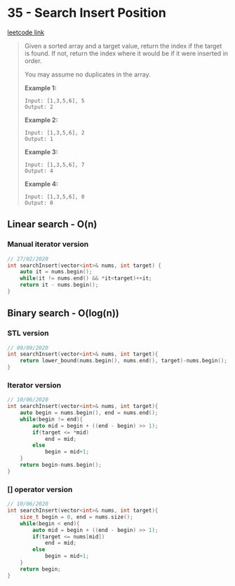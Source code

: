 # 35 - Search Insert Position

[leetcode link](https://leetcode.com/problems/search-insert-position/)

> Given a sorted array and a target value, return the index if the target is found. If  not, return the index where it would be if it were inserted in order.
>
> You may assume no duplicates in the array.
>
> **Example 1:**
>
> ```
> Input: [1,3,5,6], 5
> Output: 2
> ```
>
> **Example 2:**
>
> ```
> Input: [1,3,5,6], 2
> Output: 1
> ```
>
> **Example 3:**
>
> ```
> Input: [1,3,5,6], 7
> Output: 4
> ```
>
> **Example 4:**
>
> ```
> Input: [1,3,5,6], 0
> Output: 0
> ```

## Linear search - O(n)

### Manual iterator version

```cpp
// 27/02/2020 
int searchInsert(vector<int>& nums, int target) {
    auto it = nums.begin();
    while(it != nums.end() && *it<target)++it;
    return it - nums.begin();
}
```
## Binary search - O(log(n)) 

### STL version

```cpp
// 09/09/2020 
int searchInsert(vector<int>& nums, int target){
    return lower_bound(nums.begin(), nums.end(), target)-nums.begin();
}
```

### Iterator version

```cpp
// 10/06/2020
int searchInsert(vector<int>& nums, int target){
    auto begin = nums.begin(), end = nums.end();
    while(begin != end){
        auto mid = begin + ((end - begin) >> 1);
        if(target <= *mid)
            end = mid;
        else
            begin = mid+1;
    }
    return begin-nums.begin();
}
```
### [] operator version

```cpp
// 10/06/2020
int searchInsert(vector<int>& nums, int target){
    size_t begin = 0, end = nums.size();
    while(begin < end){
        auto mid = begin + ((end - begin) >> 1);
        if(target <= nums[mid])
            end = mid;
        else
            begin = mid+1;
    }
    return begin;
}
```